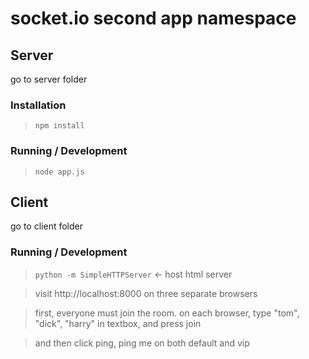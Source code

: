 socket.io second app namespace
==============================

## Server

go to server folder

### Installation

> `npm install`

### Running / Development

> `node app.js`

## Client

go to client folder

### Running / Development

> `python -m SimpleHTTPServer`  <- host html server

> visit http://localhost:8000 on three separate browsers

> first, everyone must join the room. on each browser, type "tom", "dick", "harry" in textbox, and press join

> and then click ping, ping me on both default and vip 
